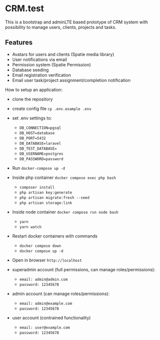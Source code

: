 
# CRM.test

This is a bootstrap and adminLTE based prototype of CRM system with possibility to manage users, clients, projects and tasks.


## Features

- Avatars for users and clients (Spatie media library)
- User notifications via email
- Permission system (Spatie Permission)
- Database seeding
- Email registration verification
- Email user task/project assignment/completion notification


How to setup an application:
- clone the repository
- сreate config file `cp .env.example .env`
- set .env settings to:
    - `DB_CONNECTION=pgsql`
    - `DB_HOST=database`
    - `DB_PORT=5432`
    - `DB_DATABASE=laravel`
    - `DB_TEST_DATABASE=`
    - `DB_USERNAME=postgres`
    - `DB_PASSWORD=password`

- Run `docker-compose up -d`
- Inside php container `docker compose exec php bash`
    - `composer install`
    - `php artisan key:generate`
    - `php artisan migrate:fresh --seed`
    - `php artisan storage:link`
- Inside node container `docker compose run node bash`
    - `yarn`
    - `yarn watch`
- Restart docker containers with commands
    - `docker compose down`
    - `docker compose up -d`
- Open in browser `http://localhost`


- superadmin account (full permissions, can manage roles/permissions):
    - `email: admin@admin.com`
    - `password: 12345678`

- admin account (can manage roles/permissions):
    - `email: admin@example.com`
    - `password: 12345678`

- user account (contrained functionality)
    - `email: user@example.com`
    - `password: 12345678`

